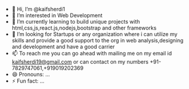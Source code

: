 - 👋 Hi, I’m @kaifsherdi1
- 👀 I’m interested in Web Development
- 🌱 I’m currently learning to build unique projects with html,css,js,react.js,nodejs,bootstrap and other frameworks
- 💞️ I’m looking for Startups or any organization where i can utilize my skills and provide a good support to the org in web analysis,designing and development and have a good carrier
- 📫 To reach me you can go ahead with mailing me on my email id kaifsherdi19@gmail.com or can contact on my numbers +91-7829747061,+919019202369
- 😄 Pronouns: ...
- ⚡ Fun fact: ...

<!---
kaifsherdi1/kaifsherdi1 is a ✨ special ✨ repository because its `README.md` (this file) appears on your GitHub profile.
You can click the Preview link to take a look at your changes.
--->
